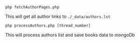 
    php fetchAuthorPages.php

This will get all author links to `./_data/authors.lst`


    php processAuthors.php [thread_number]


This will process authors list and save books data to mongoDb

